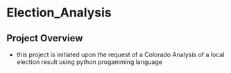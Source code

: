 # Election_Analysis

## Project Overview
* this project is initiated upon the request of a Colorado
Analysis of a local election result using python progamming language
